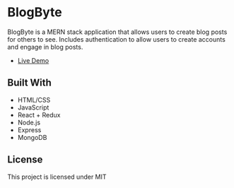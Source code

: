# BlogByte

BlogByte is a MERN stack application that allows users to create blog posts for others to see. Includes authentication to allow users to create accounts and engage in blog posts.

- [Live Demo](https://members-only-xuan.herokuapp.com/)

## Built With

- HTML/CSS
- JavaScript
- React + Redux
- Node.js
- Express
- MongoDB

## License

This project is licensed under MIT
